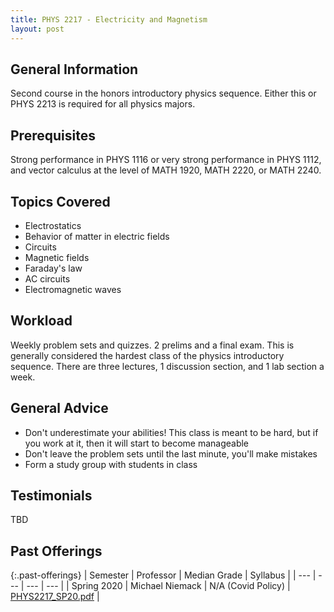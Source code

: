 ```yaml
---
title: PHYS 2217 - Electricity and Magnetism
layout: post
---
```


<link rel="stylesheet" href="../main.css">

## General Information

Second course in the honors introductory physics sequence. Either this or PHYS 2213 is required for all physics majors. 

## Prerequisites

Strong performance in PHYS 1116 or very strong performance in PHYS 1112, and vector calculus at the level of  MATH 1920, MATH 2220, or MATH 2240.

## Topics Covered

  - Electrostatics
  - Behavior of matter in electric fields
  - Circuits
  - Magnetic fields
  - Faraday's law
  - AC circuits
  - Electromagnetic waves

## Workload

Weekly problem sets and quizzes. 2 prelims and a final exam. This is generally considered the hardest class of the physics introductory sequence. There are three lectures, 1 discussion section, and 1 lab section a week.

## General Advice

  - Don't underestimate your abilities! This class is meant to be hard, but if you work at it, then it will start to become manageable
  - Don't leave the problem sets until the last minute, you'll make mistakes
  - Form a study group with students in class

## Testimonials

TBD

## Past Offerings

{:.past-offerings}
| Semester | Professor | Median Grade | Syllabus |
| --- | --- | --- | --- |
| Spring 2020 | Michael Niemack | N/A (Covid Policy) | <a href="/syllabi/PHYS2217_SP20.pdf">PHYS2217_SP20.pdf</a> |
